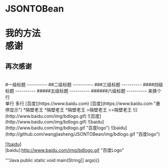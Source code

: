 # JSONTOBean
我的方法
<br>
感谢
====
再次感谢
-------
<br>
#一级标题  
----------
##二级标题  
----------
###三级标题  
----------
####四级标题  
----------
#####五级标题  
----------
######六级标题 
----------
来换个行<br> 
		单行
		多行
[百度](https://www.baidu.com)
[百度](https://www.baidu.com "悬停显示")  
*隔壁老王
	*隔壁老王
		*隔壁老王
>隔壁老王
>>隔壁老王
![](http://www.baidu.com/img/bdlogo.gif) 
![百度](http://www.baidu.com/img/bdlogo.gif) 
![baidu](http://www.baidu.com/img/bdlogo.gif "百度logo") 
![baidu](http://github.com/wangjiasheng/JSONTOBean/img/bdlogo.gif "百度logo") 

[![baidu]](http://baidu.com)  
[baidu]:http://www.baidu.com/img/bdlogo.gif "百度Logo"  

‘‘‘‘Java
public static  void main(String[] args){}
